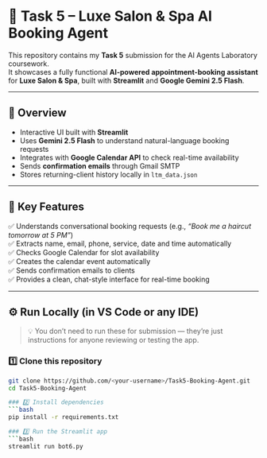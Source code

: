 # 💇 Task 5 – Luxe Salon & Spa AI Booking Agent

This repository contains my **Task 5** submission for the AI Agents Laboratory coursework.  
It showcases a fully functional **AI-powered appointment-booking assistant** for **Luxe Salon & Spa**, built with **Streamlit** and **Google Gemini 2.5 Flash**.

---

## 🧠 Overview
- Interactive UI built with **Streamlit**  
- Uses **Gemini 2.5 Flash** to understand natural-language booking requests  
- Integrates with **Google Calendar API** to check real-time availability  
- Sends **confirmation emails** through Gmail SMTP  
- Stores returning-client history locally in `ltm_data.json`

---

## 🧩 Key Features
✅ Understands conversational booking requests (e.g., *“Book me a haircut tomorrow at 5 PM”*)  
✅ Extracts name, email, phone, service, date and time automatically  
✅ Checks Google Calendar for slot availability  
✅ Creates the calendar event automatically  
✅ Sends confirmation emails to clients  
✅ Provides a clean, chat-style interface for real-time booking

---

## ⚙️ Run Locally (in VS Code or any IDE)

> 💡 You don’t need to run these for submission — they’re just instructions for anyone reviewing or testing the app.

### 1️⃣ Clone this repository
```bash
git clone https://github.com/<your-username>/Task5-Booking-Agent.git
cd Task5-Booking-Agent

### 2️⃣ Install dependencies
```bash
pip install -r requirements.txt

### 3️⃣ Run the Streamlit app
```bash
streamlit run bot6.py
